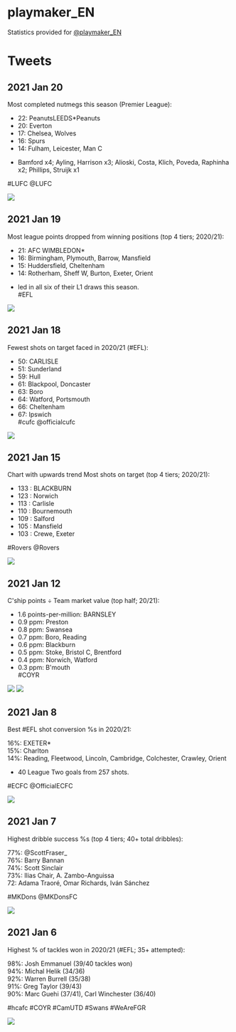 # playmaker_EN
Statistics provided for [@playmaker_EN](https://twitter.com/playmaker_EN)


# Tweets

## 2021 Jan 20

Most completed nutmegs this season (Premier League):

- 22: PeanutsLEEDS*Peanuts
- 20: Everton
- 17: Chelsea, Wolves
- 16: Spurs
- 14: Fulham, Leicester, Man C

* Bamford x4; Ayling, Harrison x3; Alioski, Costa, Klich, Poveda, Raphinha x2; Phillips, Struijk x1  

#LUFC @LUFC

![](009.jpg)

## 2021 Jan 19

Most league points dropped from winning positions (top 4 tiers; 2020/21):

- 21: AFC WIMBLEDON*
- 16: Birmingham, Plymouth, Barrow, Mansfield
- 15: Huddersfield, Cheltenham
- 14: Rotherham, Sheff W, Burton, Exeter, Orient
* led in all six of their L1 draws this season.  
#EFL

![](008.jpg)

## 2021 Jan 18
Fewest shots on target faced in 2020/21 (#EFL):

- 50: CARLISLE
- 51: Sunderland
- 59: Hull
- 61: Blackpool, Doncaster
- 63: Boro
- 64: Watford, Portsmouth
- 66: Cheltenham 
- 67: Ipswich  
#cufc @officialcufc

![](007.jpg)

## 2021 Jan 15

Chart with upwards trend Most shots on target (top 4 tiers; 2020/21):

- 133 : BLACKBURN
- 123 : Norwich
- 113 : Carlisle
- 110 : Bournemouth
- 109 : Salford
- 105 : Mansfield
- 103 : Crewe, Exeter

#Rovers @Rovers

![](006.jpg)

## 2021 Jan 12

C'ship points ÷ Team market value (top half; 20/21):  

- 1.6 points-per-million: BARNSLEY
- 0.9 ppm: Preston
- 0.8 ppm: Swansea
- 0.7 ppm: Boro, Reading
- 0.6 ppm: Blackburn
- 0.5 ppm: Stoke, Bristol C, Brentford
- 0.4 ppm: Norwich, Watford
- 0.3 ppm: B'mouth  
#COYR

![](004.jpeg)
![](005.jpeg)


## 2021 Jan 8
Best #EFL shot conversion %s in 2020/21:

16%: EXETER*  
15%: Charlton  
14%: Reading, Fleetwood, Lincoln, Cambridge, Colchester, Crawley, Orient  

* 40 League Two goals from 257 shots.  

#ECFC @OfficialECFC 

![](003.jpg)


## 2021 Jan 7
Highest dribble success %s (top 4 tiers; 40+ total dribbles):  

77%: @ScottFraser_  
76%: Barry Bannan  
74%: Scott Sinclair  
73%: Ilias Chair, A. Zambo-Anguissa  
72: Adama Traoré, Omar Richards, Iván Sánchez   

#MKDons @MKDonsFC  

![](002.jpg)


## 2021 Jan 6

Highest % of tackles won in 2020/21 (#EFL; 35+ attempted):  

98%: Josh Emmanuel (39/40 tackles won)  
94%: Michal Helik (34/36)  
92%: Warren Burrell (35/38)  
91%: Greg Taylor (39/43)  
90%: Marc Guehi (37/41), Carl Winchester (36/40)  

#hcafc #COYR #CamUTD #Swans #WeAreFGR  

![](001.jpg)
